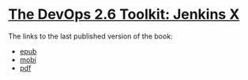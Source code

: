 # [The DevOps 2.6 Toolkit: Jenkins X](https://leanpub.com/the-devops-2-6-toolkit)

The links to the last published version of the book:
* [epub](book/the-devops-2-6-toolkit.epub)
* [mobi](book/the-devops-2-6-toolkit.mobi)
* [pdf](book/the-devops-2-6-toolkit.pdf)
